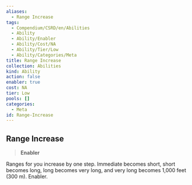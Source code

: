 ```yaml
---
aliases:
  - Range Increase
tags:
  - Compendium/CSRD/en/Abilities
  - Ability
  - Ability/Enabler
  - Ability/Cost/NA
  - Ability/Tier/Low
  - Ability/Categories/Meta
title: Range Increase
collection: Abilities
kind: Ability
action: false
enabler: true
cost: NA
tier: Low
pools: []
categories:
  - Meta
id: Range-Increase
---
```

## Range Increase    
>**Enabler**  
    
Ranges for you increase by one step. Immediate becomes short, short becomes long, long becomes very long, and very long becomes 1,000 feet (300 m). Enabler.
